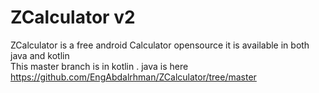# ZCalculator v2
ZCalculator is a free android Calculator opensource it is available in both java and kotlin  
This master branch is in kotlin .
java is  here https://github.com/EngAbdalrhman/ZCalculator/tree/master
